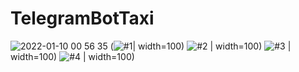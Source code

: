 # TelegramBotTaxi
![2022-01-10 00 56 35](https://user-images.githubusercontent.com/87446059/148723613-206ec111-006f-4efd-a173-bca447791785.jpg)
(![#1](https://user-images.githubusercontent.com/87446059/148839307-2fb1f07f-b718-47b6-ab55-5b798e0ac75f.jpg)| width=100)
![#2](https://user-images.githubusercontent.com/87446059/148839308-3c205920-3bc4-46d0-a163-c6734ff6f54b.jpg)  | width=100)
![#3](https://user-images.githubusercontent.com/87446059/148839312-030dbc8b-fda1-41c5-9e9d-f5aa3d12cde1.jpg)  | width=100)
![#4](https://user-images.githubusercontent.com/87446059/148839319-13224089-e8c8-4d2a-b231-ee81c5aa2483.jpg) | width=100)

